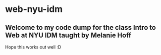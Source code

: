 # web-nyu-idm

## Welcome to my code dump for the class Intro to Web at NYU IDM taught by Melanie Hoff

Hope this works out well :D
